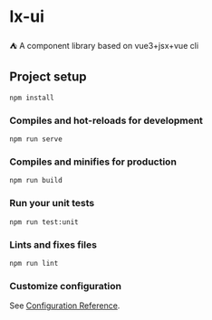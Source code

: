 <!--
 * @Author: luoxi
 * @LastEditTime: 2022-05-08 23:27:33
 * @LastEditors: your name
 * @Description: 
-->
# lx-ui

 ⛺ A component library based on vue3+jsx+vue cli

## Project setup
```
npm install
```

### Compiles and hot-reloads for development
```
npm run serve
```

### Compiles and minifies for production
```
npm run build
```

### Run your unit tests
```
npm run test:unit
```

### Lints and fixes files
```
npm run lint
```

### Customize configuration
See [Configuration Reference](https://cli.vuejs.org/config/).
